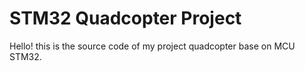 # STM32 Quadcopter Project 

Hello! this is the source code of my project quadcopter base on MCU STM32.


